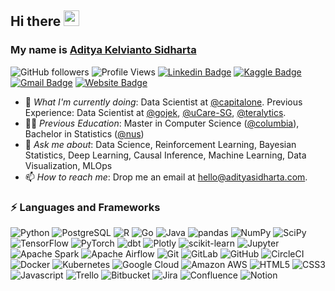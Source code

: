 ## Hi there  <a href="https://www.adityasidharta.com/"><img src="https://media.giphy.com/media/hvRJCLFzcasrR4ia7z/giphy.gif" width="25px"></a>

### My name is [Aditya Kelvianto Sidharta](https://adityasidharta.com)

![GitHub followers](https://img.shields.io/github/followers/AdityaSidharta?style=social) 
![Profile Views](https://gpvc.arturio.dev/adityasidharta) 
[![Linkedin Badge](https://img.shields.io/badge/-adityasidharta-blue?style=flat-square&logo=Linkedin&logoColor=white&link=https://www.linkedin.com/in/adityasidharta/)](https://www.linkedin.com/in/adityasidharta/)
[![Kaggle Badge](https://img.shields.io/badge/-adityaksidharta-9cf?style=flat-square&logo=kaggle&logoColor=white&link=https://www.kaggle.com/adityaksidharta/)](https://www.kaggle.com/adityaksidharta/)
[![Gmail Badge](https://img.shields.io/badge/-hello@adityasidharta.com-c14438?style=flat-square&logo=Gmail&logoColor=white&link=mailto:hello@adityasidharta.com)](mailto:hello@adityasidharta.com)
[![Website Badge](https://img.shields.io/badge/-adityasidharta.com-03a57a?style=flat-square&logo=google&logoColor=white&link=https://adityasidharta.com)](https://adityasidharta.com)


- 🔭 *What I'm currently doing*: Data Scientist at [@capitalone](https://www.capitalone.com/). Previous Experience: Data Scientist at [@gojek](https://www.gojek.com/en-id/), [@uCare-SG](https://www.ucare.ai/), [@teralytics](https://www.teralytics.net/).
- 👨‍🎓 *Previous Education*: Master in Computer Science ([@columbia](https://www.columbia.edu/)), Bachelor in Statistics ([@nus](https://www.nus.edu.sg))
- 💬 *Ask me about*: Data Science, Reinforcement Learning, Bayesian Statistics, Deep Learning, Causal Inference, Machine Learning, Data Visualization, MLOps
- 📫 *How to reach me*: Drop me an email at hello@adityasidharta.com. 


### ⚡ Languages and Frameworks

![Python](https://img.shields.io/badge/-Python-3776AB?style=flat-square&logo=Python&logoColor=white)
![PostgreSQL](https://img.shields.io/badge/-PostgreSQL-4169E1?style=flat-square&logo=PostgreSQL&logoColor=white)
![R](https://img.shields.io/badge/-R-276DC3?style=flat-square&logo=R&logoColor=white)
![Go](https://img.shields.io/badge/-Go-00ADD8?style=flat-square&logo=Go&logoColor=white)
![Java](https://img.shields.io/badge/-Java-007396?style=flat-square&logo=Java&logoColor=white)
![pandas](https://img.shields.io/badge/-pandas-150458?style=flat-square&logo=pandas&logoColor=white)
![NumPy](https://img.shields.io/badge/-NumPy-013243?style=flat-square&logo=NumPy&logoColor=white)
![SciPy](https://img.shields.io/badge/-SciPy-8CAAE6?style=flat-square&logo=SciPy&logoColor=white)
![TensorFlow](https://img.shields.io/badge/-TensorFlow-FF6F00?style=flat-square&logo=TensorFlow&logoColor=white)
![PyTorch](https://img.shields.io/badge/-PyTorch-EE4C2C?style=flat-square&logo=PyTorch&logoColor=white)
![dbt](https://img.shields.io/badge/-dbt-FF694B?style=flat-square&logo=dbt&logoColor=white)
![Plotly](https://img.shields.io/badge/-Plotly-3F4F75?style=flat-square&logo=Plotly&logoColor=white)
![scikit-learn](https://img.shields.io/badge/-scikitlearn-F7931E?style=flat-square&logo=scikitlearn&logoColor=white)
![Jupyter](https://img.shields.io/badge/-Jupyter-F37626?style=flat-square&logo=Jupyter&logoColor=white)
![Apache Spark](https://img.shields.io/badge/-ApacheSpark-E25A1C?style=flat-square&logo=ApacheSpark&logoColor=white)
![Apache Airflow](https://img.shields.io/badge/-ApacheAirflow-017CEE?style=flat-square&logo=ApacheAirflow&logoColor=white)
![Git](https://img.shields.io/badge/-Git-F05032?style=flat-square&logo=Git&logoColor=white)
![GitLab](https://img.shields.io/badge/-GitLab-FCA121?style=flat-square&logo=GitLab&logoColor=white)
![GitHub](https://img.shields.io/badge/-GitHub-181717?style=flat-square&logo=GitHub&logoColor=white)
![CircleCI](https://img.shields.io/badge/-CircleCI-343434?style=flat-square&logo=CircleCI&logoColor=white)
![Docker](https://img.shields.io/badge/-Docker-2496ED?style=flat-square&logo=Docker&logoColor=white)
![Kubernetes](https://img.shields.io/badge/-Kubernetes-326CE5?style=flat-square&logo=Kubernetes&logoColor=white)
![Google Cloud](https://img.shields.io/badge/-GoogleCloud-4285F4?style=flat-square&logo=GoogleCloud&logoColor=white)
![Amazon AWS](https://img.shields.io/badge/-AmazonAWS-232F3E?style=flat-square&logo=AmazonAWS&logoColor=white)
![HTML5](https://img.shields.io/badge/-HTML5-E34F26?style=flat-square&logo=HTML5&logoColor=white)
![CSS3](https://img.shields.io/badge/-CSS3-1572B6?style=flat-square&logo=CSS3&logoColor=white)
![Javascript](https://img.shields.io/badge/-JavaScript-F7DF1E?style=flat-square&logo=JavaScript&logoColor=white)
![Trello](https://img.shields.io/badge/-Trello-0052CC?style=flat-square&logo=Trello&logoColor=white)
![Bitbucket](https://img.shields.io/badge/-Bitbucket-0052CC?style=flat-square&logo=Bitbucket&logoColor=white)
![Jira](https://img.shields.io/badge/-Jira-0052CC?style=flat-square&logo=Jira&logoColor=white)
![Confluence](https://img.shields.io/badge/-Confluence-172B4D?style=flat-square&logo=Confluence&logoColor=white)
![Notion](https://img.shields.io/badge/-Notion-000000?style=flat-square&logo=Notion&logoColor=white)

<!---
![Apache Flink](https://img.shields.io/badge/-ApacheFlink-E6526F?style=flat-square&logo=ApacheFlink&logoColor=white)
![Prometheus](https://img.shields.io/badge/-Prometheus-E6522C?style=flat-square&logo=Prometheus&logoColor=white)
![Grafana](https://img.shields.io/badge/-Grafana-F46800?style=flat-square&logo=Grafana&logoColor=white)
![Redis](https://img.shields.io/badge/-Redis-DC382D?style=flat-square&logo=Redis&logoColor=white)
--->
